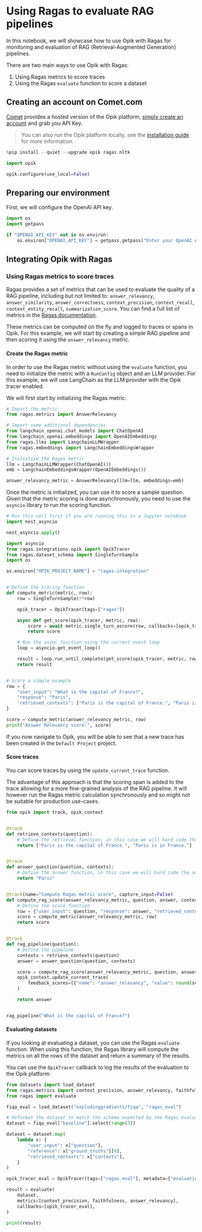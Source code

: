 # Using Ragas to evaluate RAG pipelines

In this notebook, we will showcase how to use Opik with Ragas for monitoring and evaluation of RAG (Retrieval-Augmented Generation) pipelines.

There are two main ways to use Opik with Ragas:

1. Using Ragas metrics to score traces
2. Using the Ragas `evaluate` function to score a dataset

## Creating an account on Comet.com

[Comet](https://www.comet.com/site?from=llm&utm_source=opik&utm_medium=colab&utm_content=ragas&utm_campaign=opik) provides a hosted version of the Opik platform, [simply create an account](https://www.comet.com/signup?from=llm&utm_source=opik&utm_medium=colab&utm_content=ragas&utm_campaign=opik) and grab you API Key.

> You can also run the Opik platform locally, see the [installation guide](https://www.comet.com/docs/opik/self-host/overview/?from=llm&utm_source=opik&utm_medium=colab&utm_content=ragas&utm_campaign=opik) for more information.


```python
%pip install --quiet --upgrade opik ragas nltk
```


```python
import opik

opik.configure(use_local=False)
```

## Preparing our environment

First, we will configure the OpenAI API key.


```python
import os
import getpass

if "OPENAI_API_KEY" not in os.environ:
    os.environ["OPENAI_API_KEY"] = getpass.getpass("Enter your OpenAI API key: ")
```

## Integrating Opik with Ragas

### Using Ragas metrics to score traces

Ragas provides a set of metrics that can be used to evaluate the quality of a RAG pipeline, including but not limited to: `answer_relevancy`, `answer_similarity`, `answer_correctness`, `context_precision`, `context_recall`, `context_entity_recall`, `summarization_score`. You can find a full list of metrics in the [Ragas documentation](https://docs.ragas.io/en/latest/references/metrics.html#).

These metrics can be computed on the fly and logged to traces or spans in Opik. For this example, we will start by creating a simple RAG pipeline and then scoring it using the `answer_relevancy` metric.

#### Create the Ragas metric

In order to use the Ragas metric without using the `evaluate` function, you need to initialize the metric with a `RunConfig` object and an LLM provider. For this example, we will use LangChain as the LLM provider with the Opik tracer enabled.

We will first start by initializing the Ragas metric:


```python
# Import the metric
from ragas.metrics import AnswerRelevancy

# Import some additional dependencies
from langchain_openai.chat_models import ChatOpenAI
from langchain_openai.embeddings import OpenAIEmbeddings
from ragas.llms import LangchainLLMWrapper
from ragas.embeddings import LangchainEmbeddingsWrapper

# Initialize the Ragas metric
llm = LangchainLLMWrapper(ChatOpenAI())
emb = LangchainEmbeddingsWrapper(OpenAIEmbeddings())

answer_relevancy_metric = AnswerRelevancy(llm=llm, embeddings=emb)
```

Once the metric is initialized, you can use it to score a sample question. Given that the metric scoring is done asynchronously, you need to use the `asyncio` library to run the scoring function.


```python
# Run this cell first if you are running this in a Jupyter notebook
import nest_asyncio

nest_asyncio.apply()
```


```python
import asyncio
from ragas.integrations.opik import OpikTracer
from ragas.dataset_schema import SingleTurnSample
import os

os.environ["OPIK_PROJECT_NAME"] = "ragas-integration"


# Define the scoring function
def compute_metric(metric, row):
    row = SingleTurnSample(**row)

    opik_tracer = OpikTracer(tags=["ragas"])

    async def get_score(opik_tracer, metric, row):
        score = await metric.single_turn_ascore(row, callbacks=[opik_tracer])
        return score

    # Run the async function using the current event loop
    loop = asyncio.get_event_loop()

    result = loop.run_until_complete(get_score(opik_tracer, metric, row))
    return result


# Score a simple example
row = {
    "user_input": "What is the capital of France?",
    "response": "Paris",
    "retrieved_contexts": ["Paris is the capital of France.", "Paris is in France."],
}

score = compute_metric(answer_relevancy_metric, row)
print("Answer Relevancy score:", score)
```

If you now navigate to Opik, you will be able to see that a new trace has been created in the `Default Project` project.

#### Score traces

You can score traces by using the `update_current_trace` function.

The advantage of this approach is that the scoring span is added to the trace allowing for a more fine-grained analysis of the RAG pipeline. It will however run the Ragas metric calculation synchronously and so might not be suitable for production use-cases.


```python
from opik import track, opik_context


@track
def retrieve_contexts(question):
    # Define the retrieval function, in this case we will hard code the contexts
    return ["Paris is the capital of France.", "Paris is in France."]


@track
def answer_question(question, contexts):
    # Define the answer function, in this case we will hard code the answer
    return "Paris"


@track(name="Compute Ragas metric score", capture_input=False)
def compute_rag_score(answer_relevancy_metric, question, answer, contexts):
    # Define the score function
    row = {"user_input": question, "response": answer, "retrieved_contexts": contexts}
    score = compute_metric(answer_relevancy_metric, row)
    return score


@track
def rag_pipeline(question):
    # Define the pipeline
    contexts = retrieve_contexts(question)
    answer = answer_question(question, contexts)

    score = compute_rag_score(answer_relevancy_metric, question, answer, contexts)
    opik_context.update_current_trace(
        feedback_scores=[{"name": "answer_relevancy", "value": round(score, 4)}]
    )

    return answer


rag_pipeline("What is the capital of France?")
```

#### Evaluating datasets

If you looking at evaluating a dataset, you can use the Ragas `evaluate` function. When using this function, the Ragas library will compute the metrics on all the rows of the dataset and return a summary of the results.

You can use the `OpikTracer` callback to log the results of the evaluation to the Opik platform:


```python
from datasets import load_dataset
from ragas.metrics import context_precision, answer_relevancy, faithfulness
from ragas import evaluate

fiqa_eval = load_dataset("explodinggradients/fiqa", "ragas_eval")

# Reformat the dataset to match the schema expected by the Ragas evaluate function
dataset = fiqa_eval["baseline"].select(range(3))

dataset = dataset.map(
    lambda x: {
        "user_input": x["question"],
        "reference": x["ground_truths"][0],
        "retrieved_contexts": x["contexts"],
    }
)

opik_tracer_eval = OpikTracer(tags=["ragas_eval"], metadata={"evaluation_run": True})

result = evaluate(
    dataset,
    metrics=[context_precision, faithfulness, answer_relevancy],
    callbacks=[opik_tracer_eval],
)

print(result)
```
